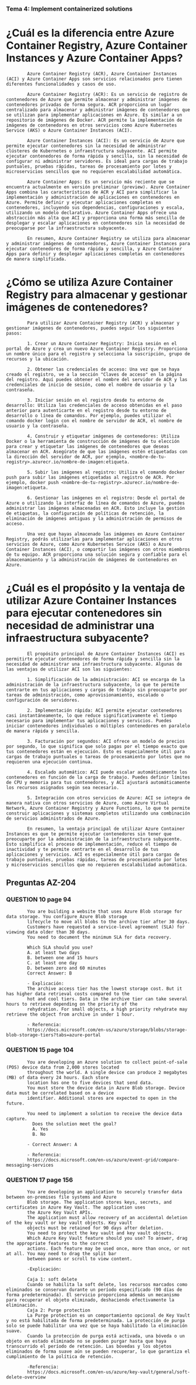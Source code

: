 ### Tema 4: Implement containerized solutions	

  # ¿Cuál es la diferencia entre Azure Container Registry, Azure Container Instances y Azure Container Apps?	

            
            Azure Container Registry (ACR), Azure Container Instances (ACI) y Azure Container Apps son servicios relacionados pero tienen diferentes funcionalidades y casos de uso.

            Azure Container Registry (ACR): Es un servicio de registro de contenedores de Azure que permite almacenar y administrar imágenes de contenedores privadas de forma segura. ACR proporciona un lugar centralizado para almacenar y administrar imágenes de contenedores que se utilizan para implementar aplicaciones en Azure. Es similar a un repositorio de imágenes de Docker. ACR permite la implementación de imágenes de contenedores en otros servicios como Azure Kubernetes Service (AKS) o Azure Container Instances (ACI).

            Azure Container Instances (ACI): Es un servicio de Azure que permite ejecutar contenedores sin la necesidad de administrar clústeres de Kubernetes o infraestructura subyacente. ACI permite ejecutar contenedores de forma rápida y sencilla, sin la necesidad de configurar ni administrar servidores. Es ideal para cargas de trabajo puntuales, pruebas rápidas, tareas de procesamiento por lotes y microservicios sencillos que no requieren escalabilidad automática.

            Azure Container Apps: Es un servicio más reciente que se encuentra actualmente en versión preliminar (preview). Azure Container Apps combina las características de ACR y ACI para simplificar la implementación y administración de aplicaciones en contenedores en Azure. Permite definir y ejecutar aplicaciones completas en contenedores, incluyendo sus dependencias, configuraciones y escala, utilizando un modelo declarativo. Azure Container Apps ofrece una abstracción más alta que ACI y proporciona una forma más sencilla de desplegar y escalar aplicaciones en contenedores sin la necesidad de preocuparse por la infraestructura subyacente.

            En resumen, Azure Container Registry se utiliza para almacenar y administrar imágenes de contenedores, Azure Container Instances para ejecutar contenedores de forma rápida y sencilla, y Azure Container Apps para definir y desplegar aplicaciones completas en contenedores de manera simplificada.
            

  # ¿Cómo se utiliza Azure Container Registry para almacenar y gestionar imágenes de contenedores?
            
            
            Para utilizar Azure Container Registry (ACR) y almacenar y gestionar imágenes de contenedores, puedes seguir los siguientes pasos:

            1. Crear un Azure Container Registry: Inicia sesión en el portal de Azure y crea un nuevo Azure Container Registry. Proporciona un nombre único para el registro y selecciona la suscripción, grupo de recursos y la ubicación.

            2. Obtener las credenciales de acceso: Una vez que se haya creado el registro, ve a la sección "Claves de acceso" en la página del registro. Aquí puedes obtener el nombre del servidor de ACR y las credenciales de inicio de sesión, como el nombre de usuario y la contraseña.

            3. Iniciar sesión en el registro desde tu entorno de desarrollo: Utiliza las credenciales de acceso obtenidas en el paso anterior para autenticarte en el registro desde tu entorno de desarrollo o línea de comandos. Por ejemplo, puedes utilizar el comando docker login con el nombre de servidor de ACR, el nombre de usuario y la contraseña.

            4. Construir y etiquetar imágenes de contenedores: Utiliza Docker o la herramienta de construcción de imágenes de tu elección para crear y etiquetar las imágenes de contenedores que deseas almacenar en ACR. Asegúrate de que las imágenes estén etiquetadas con la dirección del servidor de ACR, por ejemplo, <nombre-de-tu-registry>.azurecr.io/nombre-de-imagen:etiqueta.

            5. Subir las imágenes al registro: Utiliza el comando docker push para subir las imágenes etiquetadas al registro de ACR. Por ejemplo, docker push <nombre-de-tu-registry>.azurecr.io/nombre-de-imagen:etiqueta.

            6. Gestionar las imágenes en el registro: Desde el portal de Azure o utilizando la interfaz de línea de comandos de Azure, puedes administrar las imágenes almacenadas en ACR. Esto incluye la gestión de etiquetas, la configuración de políticas de retención, la eliminación de imágenes antiguas y la administración de permisos de acceso.

            Una vez que hayas almacenado las imágenes en Azure Container Registry, podrás utilizarlas para implementar aplicaciones en otros servicios de Azure, como Azure Kubernetes Service (AKS) o Azure Container Instances (ACI), o compartir las imágenes con otros miembros de tu equipo. ACR proporciona una solución segura y confiable para el almacenamiento y la administración de imágenes de contenedores en Azure.
            

  # ¿Cuál es el propósito y la ventaja de utilizar Azure Container Instances para ejecutar contenedores sin necesidad de administrar una infraestructura subyacente?	

            
            El propósito principal de Azure Container Instances (ACI) es permitirte ejecutar contenedores de forma rápida y sencilla sin la necesidad de administrar una infraestructura subyacente. Algunas de las ventajas de utilizar ACI son las siguientes:

            1. Simplificación de la administración: ACI se encarga de la administración de la infraestructura subyacente, lo que te permite centrarte en tus aplicaciones y cargas de trabajo sin preocuparte por tareas de administración, como aprovisionamiento, escalado o configuración de servidores.

            2. Implementación rápida: ACI permite ejecutar contenedores casi instantáneamente, lo que reduce significativamente el tiempo necesario para implementar tus aplicaciones y servicios. Puedes iniciar contenedores individuales o múltiples contenedores en paralelo de manera rápida y sencilla.

            3. Facturación por segundos: ACI ofrece un modelo de precios por segundo, lo que significa que solo pagas por el tiempo exacto que tus contenedores están en ejecución. Esto es especialmente útil para cargas de trabajo puntuales o tareas de procesamiento por lotes que no requieren una ejecución continua.

            4. Escalado automático: ACI puede escalar automáticamente los contenedores en función de la carga de trabajo. Puedes definir límites de CPU y memoria para tus contenedores, y ACI ajustará automáticamente los recursos asignados según sea necesario.

            5. Integración con otros servicios de Azure: ACI se integra de manera nativa con otros servicios de Azure, como Azure Virtual Network, Azure Container Registry y Azure Functions, lo que te permite construir aplicaciones y sistemas completos utilizando una combinación de servicios administrados de Azure.

            En resumen, la ventaja principal de utilizar Azure Container Instances es que te permite ejecutar contenedores sin tener que preocuparte por la administración de la infraestructura subyacente. Esto simplifica el proceso de implementación, reduce el tiempo de inactividad y te permite centrarte en el desarrollo de tus aplicaciones y servicios. ACI es especialmente útil para cargas de trabajo puntuales, pruebas rápidas, tareas de procesamiento por lotes y microservicios sencillos que no requieren escalabilidad automática.
            

## Preguntas AZ-204


### QUESTION 10 page 94

            You are building a website that uses Azure Blob storage for data storage. You configure Azure Blob storage
            lifecycle to move all blobs to the archive tier after 30 days.
            Customers have requested a service-level agreement (SLA) for viewing data older than 30 days.
            You need to document the minimum SLA for data recovery.

            Which SLA should you use?
            A. at least two days
            B. between one and 15 hours
            C. at least one day
            D. between zero and 60 minutes
            Correct Answer: B

            - Explicación:
            The archive access tier has the lowest storage cost. But it has higher data retrieval costs compared to the
            hot and cool tiers. Data in the archive tier can take several hours to retrieve depending on the priority of the
            rehydration. For small objects, a high priority rehydrate may retrieve the object from archive in under 1 hour.
            
            - Referencia:
            https://docs.microsoft.com/en-us/azure/storage/blobs/storage-blob-storage-tiers?tabs=azure-portal


### QUESTION 15 page 104

            You are developing an Azure solution to collect point-of-sale (POS) device data from 2,000 stores located
            throughout the world. A single device can produce 2 megabytes (MB) of data every 24 hours. Each store
            location has one to five devices that send data.
            You must store the device data in Azure Blob storage. Device data must be correlated based on a device
            identifier. Additional stores are expected to open in the future.

            You need to implement a solution to receive the device data capture.
              Does the solution meet the goal?
              A. Yes
              B. No

            - Correct Answer: A          

            - Referencia:
            https://docs.microsoft.com/en-us/azure/event-grid/compare-messaging-services

### QUESTION 17 page 156

            You are developing an application to securely transfer data between on-premises file systems and Azure
            Blob storage. The application stores keys, secrets, and certificates in Azure Key Vault. The application uses
            the Azure Key Vault APIs.
            The application must allow recovery of an accidental deletion of the key vault or key vault objects. Key vault
            objects must be retained for 90 days after deletion.
            You need to protect the key vault and key vault objects.
            Which Azure Key Vault feature should you use? To answer, drag the appropriate features to the correct
            actions. Each feature may be used once, more than once, or not at all. You may need to drag the split bar
            between panes or scroll to view content.

            -Explicación:

            Caja 1: soft delete
            Cuando se habilita la soft delete, los recursos marcados como eliminados se conservan durante un período especificado (90 días de forma predeterminada). El servicio proporciona además un mecanismo para recuperar el objeto eliminado, deshaciendo efectivamente la eliminación.
            Caja 2: Purge protection
            La Purge protection es un comportamiento opcional de Key Vault y no está habilitada de forma predeterminada. La protección de purga solo se puede habilitar una vez que se haya habilitado la eliminación suave.
            Cuando la protección de purga está activada, una bóveda o un objeto en estado eliminado no se pueden purgar hasta que haya transcurrido el período de retención. Las bóvedas y los objetos eliminados de forma suave aún se pueden recuperar, lo que garantiza el cumplimiento de la política de retención.

            -Referencia:
            https://docs.microsoft.com/en-us/azure/key-vault/general/soft-delete-overview
